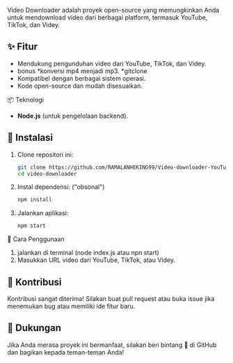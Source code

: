 
Video Downloader adalah proyek open-source yang memungkinkan Anda untuk mendownload video dari berbagai platform, termasuk YouTube, TikTok, dan Videy.  

## ✨ Fitur  
- Mendukung pengunduhan video dari YouTube, TikTok, dan Videy.  
- bonus 
       *konversi mp4 menjadi mp3.
       *gitclone
- Kompatibel dengan berbagai sistem operasi.  
- Kode open-source dan mudah disesuaikan.  

📦 Teknologi  
- **Node.js** (untuk pengelolaan backend).   
  

## 📄 Instalasi  
1. Clone repositori ini:  
   ```bash  
   git clone https://github.com/RAMALANHEKING99/Video-downloader-YouTube-tiktok-dan-videy-/new/main?filename=README.md  
   cd video-downloader  
   ```  
2. Instal dependensi:  ("obsonal")
   ```bash  
   npm install  
   ```  
3. Jalankan aplikasi:  
   ```bash  
   npm start  
   ```  
   
 🔧 Cara Penggunaan  
1. jalankan di terminal (node index.js atau npn start)
2. Masukkan URL video dari YouTube, TikTok, atau Videy.

## 🤝 Kontribusi  
Kontribusi sangat diterima! Silakan buat pull request atau buka issue jika menemukan bug atau memiliki ide fitur baru.  

## 🌟 Dukungan  
Jika Anda merasa proyek ini bermanfaat, silakan beri bintang 🌟 di GitHub dan bagikan kepada teman-teman Anda!  
